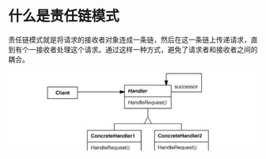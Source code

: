 # 什么是责任链模式

责任链模式就是将请求的接收者对象连成一条链，然后在这一条链上传递请求，直到有个一接收者处理这个请求。通过这样一种方式，避免了请求者和接收者之间的耦合。

![](.责任链模式_images\b450be37.png)